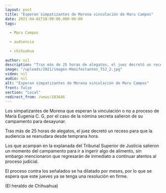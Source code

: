 ```yaml
---
layout: post
title: "Esperan simpatizantes de Morena vinculación de Maru Campos"
date: 2021-04-01T18:09:00.000-06:00
tags:
  
  - Maru Campos
  
  - audiencia
  
  - chihuahua
  
author: nil
description: "Tras más de 25 horas de alegatos, el juez decretó un receso para que la audiencia se reanudara desde temprana hora"
image: "/uploads/2021/images-Manifestantes_TSJ_2.jpg"
video: nil
audio: nil
alt: "Esperan simpatizantes de Morena vinculación de Maru Campos"
front: false
section: "Local"
redirect_from: /news/183646
---
```


Los simpatizantes de Morena que esperan la vinculación o no a proceso de María Eugenia C. G, por el caso de la nómina secreta salieron de su campamento para desayunar.

Tras más de 25 horas de alegatos, el juez decretó un receso para que la audiencia se reanudara desde temprana hora.

Los que acampan en la explanada del Tribunal Superior de Justicia salieron un momento del campamento para ir a ingerir algo de alimento, sin embargo mencionaron que regresarán de inmediato a continuar atentos al proceso judicial.

El proceso contra los señalados se ha dilatado por meses, por lo que se espera que este jueves ya se tenga una resolución en firme.

(El heraldo de Chihuahua)